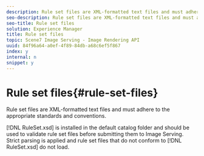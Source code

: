 ```yaml
---
description: Rule set files are XML-formatted text files and must adhere to the appropriate standards and conventions.
seo-description: Rule set files are XML-formatted text files and must adhere to the appropriate standards and conventions.
seo-title: Rule set files
solution: Experience Manager
title: Rule set files
topic: Scene7 Image Serving - Image Rendering API
uuid: 84f96a64-a0ef-4f89-84db-a68c6ef5f867
index: y
internal: n
snippet: y
---
```


# Rule set files{#rule-set-files}

Rule set files are XML-formatted text files and must adhere to the appropriate standards and conventions.

 [!DNL RuleSet.xsd] is installed in the default catalog folder and should be used to validate rule set files before submitting them to Image Serving. Strict parsing is applied and rule set files that do not conform to [!DNL RuleSet.xsd] do not load. 